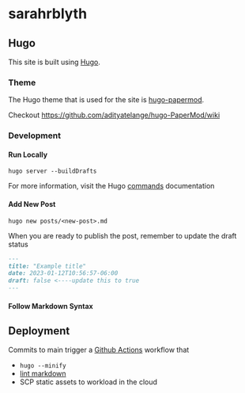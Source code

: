 # sarahrblyth

## Hugo

This site is built using [Hugo].

### Theme

The Hugo theme that is used for the site is [hugo-papermod].

Checkout <https://github.com/adityatelange/hugo-PaperMod/wiki>

### Development

#### Run Locally

`hugo server --buildDrafts`

For more information, visit the Hugo [commands] documentation

#### Add New Post

`hugo new posts/<new-post>.md`

When you are ready to publish the post, remember to update the draft status

```md
---
title: "Example title"
date: 2023-01-12T10:56:57-06:00
draft: false <----update this to true
---
```

#### Follow Markdown Syntax

## Deployment

Commits to main trigger a [Github Actions] workflow that

* `hugo --minify`
* [lint markdown]
* SCP static assets to workload in the cloud

[hugo]: https://gohugo.io/
[hugo-papermod]: https://themes.gohugo.io/themes/hugo-papermod/
[github actions]: https://docs.github.com/en/actions
[commands]: https://gohugo.io/commands/hugo/
[lint markdown]: https://github.com/DavidAnson/markdownlint/
